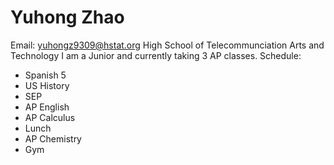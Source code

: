  # Yuhong Zhao
Email: yuhongz9309@hstat.org
High School of Telecommunciation Arts and Technology
I am a Junior and currently taking 3 AP classes.
 Schedule:
* Spanish 5
* US History
* SEP
* AP English
* AP Calculus
* Lunch
* AP Chemistry
* Gym